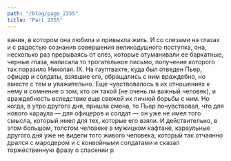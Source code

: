```yaml
---
path: "/blog/page_2355"
title: "Part 2355"
---
```


вания, в котором она любила и привыкла жить. И со слезами на глазах и с радостью сознания совершения великодушного поступка, она, несколько раз прерываясь от слез, которые отуманивали ее бархатные, черные глаза, написала то трогательное письмо, получение которого так поразило Николая.
IX.
На гауптвахте, куда был отведен Пьер, офицер и солдаты, взявшие его, обращались с ним враждебно, но вместе с тем и уважительно. Еще чувствовалось в их отношениях к нему и сомнение о том, кто он такой (не очень ли важный человек), и враждебность вследствие еще свежей их личной борьбы с ним.
Но когда, в утро другого дня, пришла смена, то Пьер почувствовал, что для нового караула — для офицеров и солдат — он уже не имел того смысла, который имел для тех, которые его взяли. И действительно, в этом большом, толстом человеке в мужицком кафтане, караульные другого дня уже не видели того живого человека, который так отчаянно дрался с мародером и с конвойными солдатами и сказал торжественную фразу о спасении р
